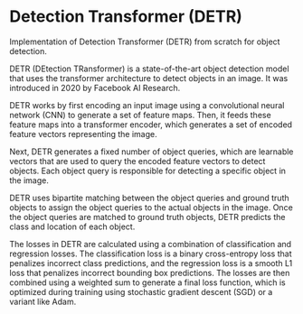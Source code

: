 # Detection Transformer (DETR)

Implementation of Detection Transformer (DETR) from scratch for object detection.

DETR (DEtection TRansformer) is a state-of-the-art object detection model that uses the transformer architecture to detect objects in an image. It was introduced in 2020 by Facebook AI Research.

DETR works by first encoding an input image using a convolutional neural network (CNN) to generate a set of feature maps. Then, it feeds these feature maps into a transformer encoder, which generates a set of encoded feature vectors representing the image.



Next, DETR generates a fixed number of object queries, which are learnable vectors that are used to query the encoded feature vectors to detect objects. Each object query is responsible for detecting a specific object in the image.

DETR uses bipartite matching between the object queries and ground truth objects to assign the object queries to the actual objects in the image. Once the object queries are matched to ground truth objects, DETR predicts the class and location of each object.

The losses in DETR are calculated using a combination of classification and regression losses. The classification loss is a binary cross-entropy loss that penalizes incorrect class predictions, and the regression loss is a smooth L1 loss that penalizes incorrect bounding box predictions. The losses are then combined using a weighted sum to generate a final loss function, which is optimized during training using stochastic gradient descent (SGD) or a variant like Adam.